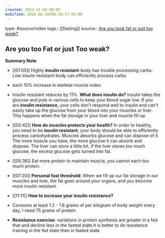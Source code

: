 ```yaml
---
created: 2023-11-04 08:05
modified: 2025-06-16T08:10:17-04:00
---
```

type: #source/video
tags:: [[fasting]] 
source:: [Are you took fat or just too weak?](https://reclipped.com/docs?q=uri:https://www.youtube.com/watch?v%3DseDmwOQtazU)
## Are you too Fat or just Too weak?

**Summary Note**
- [[01:05]]
Highly **insulin resistant**-body has trouble processing carbs.
Low insulin resistant-body can efficiently process carbs
- each 10% increase in skeletal muscle index.
- Insulin resistant reduces by 11%.
**What does insulin do?**
Insulin takes the glucose and puts in various cells to keep your blood sugar low.
If you are **insulin resistance,** your cells don't respond well to insulin and can't easily take up the glucose from your blood into your muscles or liver. This happens when the fat storage in your liver and muscle fill up.

- [[02:42]]
**How do muscles protects your health?**
In order to healthy, you need to be **insulin resistant**, your body should be able to efficiently process carbohydrates.
Muscles absorbs glucose and can dispose of it. The more muscle you have, the more glucose it can absorb and dispose.
The liver can store a little bit, if the liver stores too much glucose, the excess glucose gets turned into fat.

- [[05:36]]
Eat more protein to maintain muscle, you cannot each too much protein.

- [[07:20]]
**Personal fast threshold**:
When we fill up our fat storage in our muscles and liver, the fat goes around your organs, and you become more insulin resistant.

- [[11:11]]
**How to increase your insulin resistance?**
- Consume at least 1.2 - 1.6 grams of per kilogram of body weight every day, I need 75 grams of protein

- **Resistance exercise**: variations in protein synthesis are greater in a fed that and decline less in the fasted state.It is better to do resistance training in the fed state then in fasted state
